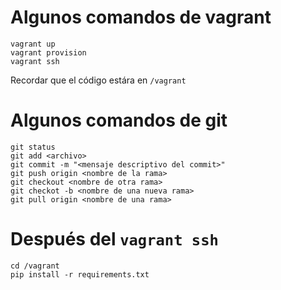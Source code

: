 # Algunos comandos de vagrant
```
vagrant up
vagrant provision
vagrant ssh
```

Recordar que el código estára en `/vagrant`

# Algunos comandos de git
```
git status
git add <archivo>
git commit -m "<mensaje descriptivo del commit>"
git push origin <nombre de la rama>
git checkout <nombre de otra rama>
git checkot -b <nombre de una nueva rama>
git pull origin <nombre de una rama>
```

# Después del `vagrant ssh`
```
cd /vagrant
pip install -r requirements.txt
```
